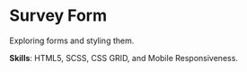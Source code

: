 # Survey Form

Exploring forms and styling them.

__Skills__: HTML5, SCSS, CSS GRID, and Mobile Responsiveness.

